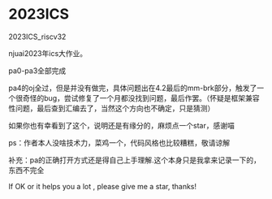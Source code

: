 # 2023ICS
2023ICS_riscv32

njuai2023年ics大作业。

pa0-pa3全部完成

pa4的oj全过，但是并没有做完，具体问题出在4.2最后的mm-brk部分，触发了一个很奇怪的bug，尝试修复了一个月都没找到问题，最后作罢。（怀疑是框架兼容性问题，最后查到汇编去了，当然这个方向也不确定，只是猜测）

如果你也有幸看到了这个，说明还是有缘分的，麻烦点一个star，感谢喵

ps：作者本人没啥技术力，菜鸡一个，代码风格也比较糟糕，敬请谅解

补充：pa的正确打开方式还是得自己上手理解.这个本身只是我拿来记录一下的，东西不完全

If OK or it helps you a lot , please give me a star, thanks!
